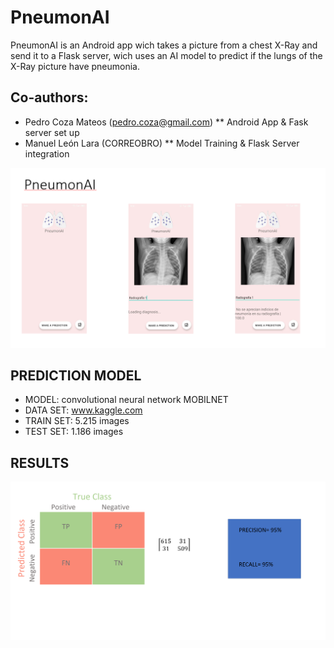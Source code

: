 # PneumonAI
PneumonAI is an Android app wich takes a picture from a chest X-Ray and send it to a Flask server, wich uses an AI model to predict if the lungs of the X-Ray picture have pneumonia.

## Co-authors:
* Pedro Coza Mateos (pedro.coza@gmail.com)
** Android App & Fask server set up
* Manuel León Lara (CORREOBRO)
** Model Training & Flask Server integration

![alt text](https://github.com/Pedro-Coza/PneumonAI/blob/master/githubphoto.png)








## PREDICTION MODEL


- MODEL: convolutional neural network MOBILNET
- DATA SET: www.kaggle.com
- TRAIN SET: 5.215 images
- TEST SET: 1.186 images




## RESULTS

![alt text](https://github.com/Pedro-Coza/PneumonAI/blob/master/github_photo.png)
